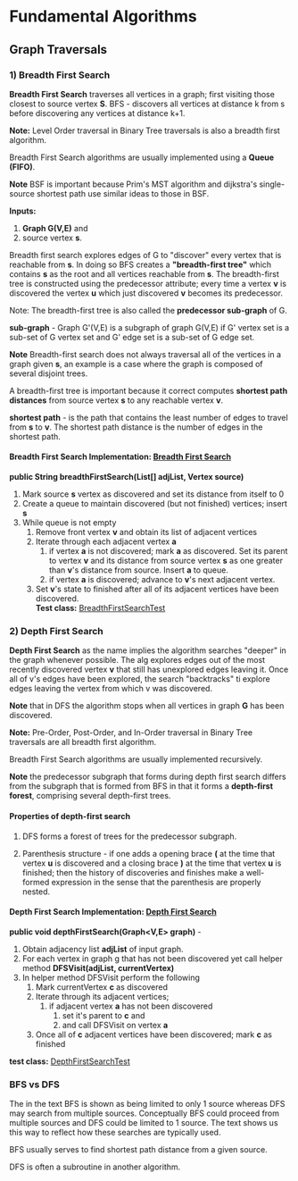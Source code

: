 # Fundamental Algorithms

## Graph Traversals

### 1) Breadth First Search

**Breadth First Search** traverses all vertices in a graph; first visiting those closest to source vertex **S**.
BFS - discovers all vertices at distance k from s before discovering any vertices at distance k+1.
 
**Note:** Level Order traversal in Binary Tree traversals is also a breadth first algorithm. 

Breadth First Search algorithms are usually implemented using a **Queue (FIFO)**.
   
**Note** BSF is important because Prim's MST algorithm and dijkstra's single-source shortest path
use similar ideas to those in BSF.

**Inputs:** 
1) **Graph G(V,E)** and 
2) source vertex **s**. 

Breadth first search explores edges of G to "discover" every vertex that is reachable from **s**. 
In doing so BFS creates a **"breadth-first tree"** which contains **s** as the root and all vertices reachable 
from **s**. The breadth-first tree is constructed using the predecessor attribute; every time a vertex **v** is 
discovered the vertex **u** which just discovered **v** becomes its predecessor. 

Note: The breadth-first tree is also called the **predecessor sub-graph** of G.

**sub-graph** - Graph G'(V,E) is a subgraph of graph G(V,E) if G' vertex set is a sub-set of G vertex set and
G' edge set is a sub-set of G edge set.

**Note** Breadth-first search does not always traversal all of the vertices in a graph given **s**, an example is a 
case where the graph is composed of several disjoint trees.

A breadth-first tree is important because it correct computes **shortest path distances** from source vertex **s** 
to any reachable vertex **v**. 
     
**shortest path** - is the path that contains the least number of edges to travel from **s** to **v**. The shortest 
path distance is the number of edges in the shortest path.
         
#### Breadth First Search Implementation: [Breadth First Search](https://github.com/matthewddiaz/Algorithms/blob/master/src/com/matthewddiaz/algorithms/graphAlgorithms/graphTraversals/BreadthFirstSearch.java)
          
**public String breadthFirstSearch(List<Vertex>[] adjList, Vertex source)** 
1) Mark source **s** vertex as discovered and set its distance from itself to 0
2) Create a queue to maintain discovered (but not finished) vertices; insert **s**
3) While queue is not empty
   1) Remove front vertex **v** and obtain its list of adjacent vertices
   2) Iterate through each adjacent vertex **a**
        1) if vertex **a** is not discovered; mark **a** as discovered. Set its parent to vertex **v** and its 
           distance from source vertex **s** as one greater than **v**'s distance from source. Insert **a** to queue.
        2) if vertex **a** is discovered; advance to **v**'s  next adjacent vertex.    
   3) Set **v**'s state to finished after all of its adjacent vertices have been discovered.        
**Test class:** [BreadthFirstSearchTest](https://github.com/matthewddiaz/Algorithms/blob/master/test/com/matthewddiaz/algorithms/graphAlgorithms/BreadthFirstSearchTest.java)           


### 2) Depth First Search

**Depth First Search** as the name implies the algorithm searches "deeper" in the graph whenever possible. 
The alg explores edges out of the most recently discovered vertex **v** that still has unexplored edges leaving it. Once
all of v's edges have been explored, the search "backtracks" ti explore edges leaving the vertex from which v was
discovered.

**Note** that in DFS the algorithm stops when all vertices in graph **G** has been discovered.
 
**Note:** Pre-Order, Post-Order, and In-Order traversal in Binary Tree traversals are all breadth first algorithm. 
 
Breadth First Search algorithms are usually implemented recursively.

**Note** the predecessor subgraph that forms during depth first search differs from the subgraph that is formed 
from BFS in that it forms a **depth-first forest**, comprising several depth-first trees.

#### Properties of depth-first search

1) DFS forms a forest of trees for the predecessor subgraph.

2) Parenthesis structure - if one adds a opening brace **(** at the time that vertex **u** is discovered and a closing
brace **)** at the time that vertex **u** is finished; then the history of discoveries and finishes make a well-formed 
expression in the sense that the parenthesis are properly nested.

#### Depth First Search Implementation: [Depth First Search](https://github.com/matthewddiaz/Algorithms/blob/master/src/com/matthewddiaz/algorithms/graphAlgorithms/graphTraversals/DepthFirstSearch.java)


**public void depthFirstSearch(Graph<V,E> graph)** -
1) Obtain adjacency list  **adjList** of input graph.
2) For each vertex in graph g that has not been discovered yet call helper method **DFSVisit(adjList, currentVertex)**
3) In helper method DFSVisit perform the following
    1) Mark currentVertex **c** as discovered
    2) Iterate through its adjacent vertices;
        1) if adjacent vertex **a** has not been discovered
            1) set it's parent to **c** and
            2) and call DFSVisit on vertex **a**
    3)  Once all of **c** adjacent vertices have been discovered; mark **c** as finished       

**test class:** [DepthFirstSearchTest](https://github.com/matthewddiaz/Algorithms/blob/master/test/com/matthewddiaz/algorithms/graphAlgorithms/DepthFirstSearchTest.java)

### BFS vs DFS

The in the text BFS is shown as being limited to only 1 source whereas DFS may search from multiple sources. Conceptually
BFS could proceed from multiple sources and DFS could be limited to 1 source. The text shows us this way to reflect how 
these searches are typically used.

BFS usually serves to find shortest path distance from a given source.

DFS is often a subroutine in another algorithm.
 
 
 





